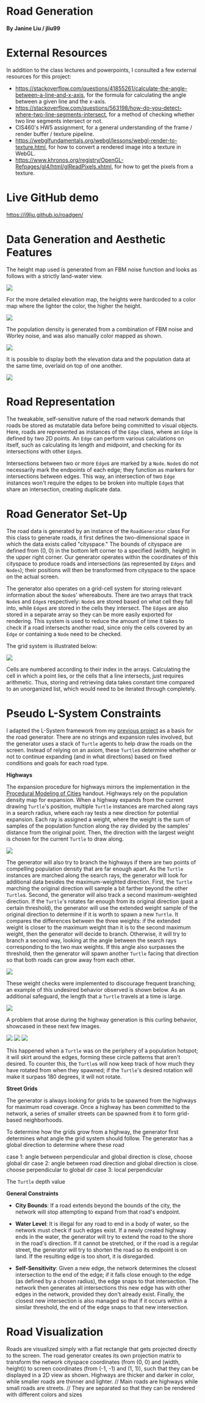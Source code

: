 # Road Generation
**By Janine Liu / jliu99**

# External Resources

In addition to the class lectures and powerpoints, I consulted a few external resources for this project:
- https://stackoverflow.com/questions/41855261/calculate-the-angle-between-a-line-and-x-axis, for the formula for calculating the angle between a given line and the x-axis.
- https://stackoverflow.com/questions/563198/how-do-you-detect-where-two-line-segments-intersect, for a method of checking whether two line segments intersect or not.
- CIS460's HW5 assignment, for a general understanding of the frame / render buffer / texture pipeline.
- https://webglfundamentals.org/webgl/lessons/webgl-render-to-texture.html, for how to convert a rendered image into a texture in WebGL.
- https://www.khronos.org/registry/OpenGL-Refpages/gl4/html/glReadPixels.xhtml, for how to get the pixels from a texture.

# Live GitHub demo
https://j9liu.github.io/roadgen/


# Data Generation and Aesthetic Features

The height map used is generated from an FBM noise function and looks as follows with a strictly land-water view. 

![](landwater.png)

For the more detailed elevation map, the heights were hardcoded to a color map where the lighter the color, the higher the height.

![](elevation.png)

The population density is generated from a combination of FBM noise and Worley noise, and was also manually color mapped as shown.

![](population.png)

It is possible to display both the elevation data and the population data at the same time, overlaid on top of one another.

![](elevationpopulation.png)

# Road Representation

The tweakable, self-sensitive nature of the road network demands that roads be stored as mutatable data before being committed to visual objects. Here, roads are represented as instances of the `Edge` class, where an `Edge` is defined by two 2D points. An `Edge` can perform various calculations on itself, such as calculating its length and midpoint, and checking for its intersections with other `Edge`s.

Intersections between two or more `Edge`s are marked by a `Node`. `Node`s do not necessarily mark the endpoints of each edge; they function as markers for intersections between edges. This way, an intersection of two `Edge` instances won't require the edges to be broken into multiple `Edge`s that share an intersection, creating duplicate data.

# Road Generator Set-Up

The road data is generated by an instance of the `RoadGenerator` class For this class to generate roads, it first defines the two-dimensional space in which the data exists called "cityspace." The bounds of cityspace are defined from (0, 0) in the bottom left corner to a specified (width, height) in the upper right corner. Our generator operates within the coordinates of this cityspace to produce roads and intersections (as represented by `Edges` and `Nodes`); their positions will then be transformed from cityspace to the space on the actual screen.

The generator also operates on a grid-cell system for storing relevant information about the `Node`s' whereabouts. There are two arrays that track `Node`s and `Edge`s respectively: `Node`s are stored based on what cell they fall into, while `Edge`s are stored in the cells they intersect. The `Edge`s are also stored in a separate array so they can be more easily exported for rendering. This system is used to reduce the amount of time it takes to check if a road intersects another road, since only the cells covered by an `Edge` or containing a `Node` need to be checked.

The grid system is illustrated below:

![](grid.png)

Cells are numbered according to their index in the arrays. Calculating the cell in which a point lies, or the cells that a line intersects, just requires arithmetic. Thus, storing and retrieving data takes constant time compared to an unorganized list, which would need to be iterated through completely.

# Pseudo L-System Constraints

I adapted the L-System framework from my [previous project](https://j9liu.github.io/plant/) as a basis for the road generator. There are no strings and expansion rules involved, but the generator uses a stack of `Turtle` agents to help draw the roads on the screen. Instead of relying on an axiom, these `Turtle`s determine whether or not to continue expanding (and in what directions) based on fixed conditions and goals for each road type.

**Highways**

The expansion procedure for highways mirrors the implementation in the [Procedural Modeling of Cities](proceduralCityGeneration.pdf) handout. Highways rely on the population density map for expansion. When a highway expands from the current drawing `Turtle`'s position, multiple `Turtle` instances are marched along rays in a search radius, where each ray tests a new direction for potential expansion. Each ray is assigned a weight, where the weight is the sum of samples of the population function along the ray divided by the samples' distance from the original point. Then, the direction with the largest weight is chosen for the current `Turtle` to draw along.

![](highway.png)

The generator will also try to branch the highways if there are two points of compelling population density that are far enough apart. As the `Turtle` instances are marched along the search rays, the generator will look for additional data besides the maximum-weighted direction. First, the `Turtle` marching the original direction will sample a bit farther beyond the other `Turtle`s. Second, the generator will also track a second maximum-weighted direction. If the `Turtle`'s rotates far enough from its original direction (past a certain threshold), the generator will use the extended weight sample of the original direction to determine if it is worth to spawn a new `Turtle`. It compares the differences between the three weights: if the extended weight is closer to the maximum weight than it is to the second maximum weight, then the generator will decide to branch. Otherwise, it will try to branch a second way, looking at the angle between the search rays corresponding to the two max weights. If this angle also surpasses the threshold, then the generator will spawn another `Turtle` facing that direction so that both roads can grow away from each other.

![](highway2.png)

These weight checks were implemented to discourage frequent branching; an example of this undesired behavior observed is shown below. As an additional safeguard, the length that a `Turtle` travels at a time is large.

![](hwmany.png)

A problem that arose during the highway generation is this curling behavior, showcased in these next few images. 

![](hwcurl1.png)
![](hwcurl2.png)
![](hwcurl3.png)

This happened when a `Turtle` was on the periphery of a population hotspot; it will skirt around the edges, forming these circle patterns that aren't desired. To counter this, the `Turtle`s will now keep track of how much they have rotated from when they spawned; if the `Turtle`'s desired rotation will make it surpass 180 degrees, it will not rotate.

**Street Grids**

The generator is always looking for grids to be spawned from the highways for maximum road coverage. Once a highway has been committed to the network, a series of smaller streets can be spawned from it to form grid-based neighborhoods. 

To determine how the grids grow from a highway, the generator first determines what angle the grid system should follow. The generator has a global direction to determine where these road 

case 1: angle between perpendicular and global direction is close, choose global dir
case 2: angle between road direction and global direction is close. choose perpendicular to global dir
case 3: local perpendicular

The `Turtle` depth value 

**General Constraints**

- **City Bounds**: If a road extends beyond the bounds of the city, the network will stop attempting to expand from that road's endpoint.

- **Water Level**: It is illegal for any road to end in a body of water, so the network must check if such edges exist. If a newly created highway ends in the water, the generator will try to extend the road to the shore in the road's direction. If it cannot be stretched, or if the road is a regular street, the generator will try to shorten the road so its endpoint is on land. If the resulting edge is too short, it is disregarded.

- **Self-Sensitivity**: Given a new edge, the network determines the closest intersection to the end of the edge; if it falls close enough to the edge (as defined by a chosen radius), the edge snaps to that intersection. The network then generates all intersections this new edge has with other edges in the network, provided they don't already exist. Finally, the closest new intersection is also managed so that if it occurs within a similar threshold, the end of the edge snaps to that new intersection.

# Road Visualization

Roads are visualized simply with a flat rectangle that gets projected directly to the screen. The road generator creates its own projection matrix to transform the network cityspace coordinates (from (0, 0) and (width, height)) to screen coordinates (from (-1, -1) and (1, 1)), such that they can be displayed in a 2D view as shown. Highways are thicker and darker in color, while smaller roads are thinner and lighter.   // Main roads are highways while small roads are streets.
  // They are separated so that they can be rendered with different colors and sizes